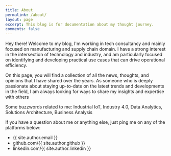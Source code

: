 ```yaml
---
title: About
permalink: /about/
layout: page
excerpt: This blog is for documentation about my thought journey.
comments: false
---
```


Hey there! Welcome to my blog, I'm working in tech consultancy and mainly focused on manufacturing and supply chain domain. I have a strong interest in the intersection of technology and industry, and am particularly focused on identifying and developing practical use cases that can drive operational efficiency.

On this page, you will find a collection of all the news, thoughts, and opinions that I have shared over the years. As someone who is deeply passionate about staying up-to-date on the latest trends and developments in the field, I am always looking for ways to share my insights and expertise with others

Some buzzwords related to me:
Industrial IoT, Industry 4.0, Data Analytics, Solutions Architecture, Business Analysis

If you have a question about me or anything else, just ping me on any of the platforms below:

- {{ site.author.email }}
- github.com/{{ site.author.github }}
- linkedin.com/{{ site.author.linkedin }}
